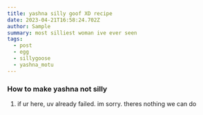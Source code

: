 ```yaml
---
title: yashna silly goof XD recipe
date: 2023-04-21T16:58:24.702Z
author: Sample
summary: most silliest woman ive ever seen
tags:
  - post
  - egg
  - sillygoose
  - yashna_motu
---
```

### H﻿ow to make yashna not silly

1. i﻿f ur here, uv already failed. im sorry. theres nothing we can  do